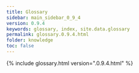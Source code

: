 ```yaml
---
title: Glossary
sidebar: main_sidebar_0_9_4
version: 0.9.4
keywords: glossary, index, site.data.glossary
permalink: glossary.0.9.4.html
folder: knowledge
toc: false
---
```


{% include glossary.html version=".0.9.4.html" %}
